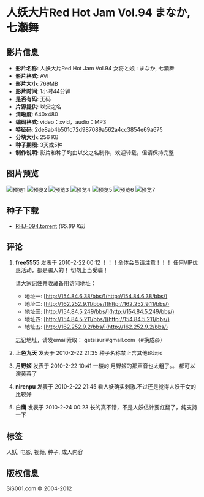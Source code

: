 # 人妖大片Red Hot Jam Vol.94 まなか, 七瀬舞

## 影片信息

- **影片名称**: 人妖大片Red Hot Jam Vol.94 女将と娘 : まなか, 七瀬舞
- **影片格式**: AVI
- **影片大小**: 769MB
- **影片时间**: 1小时44分钟
- **是否有码**: 无码
- **片源提供**: 以父之名
- **清晰度**: 640x480
- **编码格式**: video：xvid，audio：MP3
- **特征码**: 2de8ab4b501c72d987089a562a4cc3854e69a675
- **分块大小**: 256 KB
- **种子期限**: 3天或5种
- **制作说明**: 影片和种子均由以父之名制作，欢迎转载，但请保持完整

## 图片预览

![预览1](http://bbs.jiexieyin.org/UploadFile/2010-2/20102211926417740.jpg)
![预览2](http://bbs.jiexieyin.org/UploadFile/2010-2/201022119261454207.jpg)
![预览3](http://bbs.jiexieyin.org/UploadFile/2010-2/201022119262286468.jpg)
![预览4](http://bbs.jiexieyin.org/UploadFile/2010-2/201022119263880967.jpg)
![预览5](http://bbs.jiexieyin.org/UploadFile/2010-2/201022119264553630.jpg)
![预览6](http://bbs.jiexieyin.org/UploadFile/2010-2/201022119271158615.jpg)
![预览7](http://bbs.jiexieyin.org/UploadFile/2010-2/201022119272368094.jpg)

## 种子下载

- [RHJ-094.torrent](attachment.php?aid=1201415) _(65.89 KB)_

## 评论

1. **free5555** 发表于 2010-2-22 00:12
   ！！！全体会员请注意！！！ 任何VIP优惠活动，都是骗人的！ 切勿上当受骗！ 
   
   请大家记住并收藏备用访问地址： 
   - 地址一: [http://154.84.6.38/bbs/](http://154.84.6.38/bbs/)
   - 地址二: [http://162.252.9.11/bbs/](http://162.252.9.11/bbs/)
   - 地址三: [http://154.84.5.249/bbs/](http://154.84.5.249/bbs/)
   - 地址四: [http://154.84.5.211/bbs/](http://154.84.5.211/bbs/)
   - 地址五: [http://162.252.9.2/bbs/](http://162.252.9.2/bbs/)
   
   忘记地址，请发email索取： getsisurl#gmail.com（#换成@）

2. **上色九天** 发表于 2010-2-22 21:35
   种子名称禁止含其他论坛id

3. **月野姬** 发表于 2010-2-22 10:41
   一楼的 月野姬的那声音也太粗了。。 都可以演黄蓉了

4. **nirenpu** 发表于 2010-2-22 21:45
   看人妖确实刺激.不过还是觉得人妖干女的比较好

5. **白鹰** 发表于 2010-2-24 00:23
   长的真不错，不是人妖估计要红翻了，纯支持一下

## 标签
人妖, 电影, 视频, 种子, 成人内容

## 版权信息

SiS001.com © 2004-2012